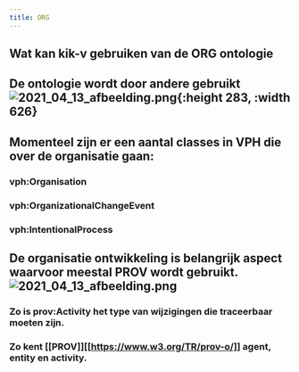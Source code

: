 ```yaml
---
title: ORG
---
```


## Wat kan kik-v gebruiken van de ORG ontologie
## De ontologie wordt door andere gebruikt  ![2021_04_13_afbeelding.png](https://cdn.logseq.com/%2F8f1ae382-5f18-4f77-89b5-10a6cfda69c551ece5de-0e34-4eac-aaef-14e4c6a2be3b2021_04_13_afbeelding.png?Expires=4771925875&Signature=Ock0msjDluIyhZdHQKJO9Vbq6TKMx74t79iMe59zSDaTYzUU-~lmAUTjDtNn4uy40m5vMFTGKdC3KXjzb6h4VWzzQiOxrOwdgBv3mjnFyjAkuhXTjfwYVIRvvPWh0zpJA7B3xJZbMVzS~lwveM9QTR2HvIzhj2rtbLxHmwromysDipw5bym4zjCAsu4kJkgL4hMYCHWc6SY4vXthyJ0qWLho09A~engUnby4flUvL9qE2oVB66OzPWFjEF85VQsYZqgVQ9pC9mgAKL~mLz~wRcKcOZGgQRKTrwTf0oZgj~l5gsdu13QgTQ8ZezBQ~oOT2MuYJOFpDfxI~UkG~v5TIg__&Key-Pair-Id=APKAJE5CCD6X7MP6PTEA){:height 283, :width 626}
## Momenteel zijn er een aantal classes in VPH die over de organisatie gaan:
### vph:Organisation
### vph:OrganizationalChangeEvent
### vph:IntentionalProcess
## De organisatie ontwikkeling is belangrijk aspect waarvoor meestal PROV wordt gebruikt. ![2021_04_13_afbeelding.png](https://cdn.logseq.com/%2F8f1ae382-5f18-4f77-89b5-10a6cfda69c51864279a-cf86-4924-a080-fa006359f4bf2021_04_13_afbeelding.png?Expires=4771926351&Signature=EiKjI-DG6KIzcdXhrpMUK91tLEYjmM2kKdAhVdLbbwwwAtrHSXL5oQZJOsWVxT89RpZ6EKLb1p0OQYbO7lsAleRTsWUf8WG38AbK6Lii0u6SXp4MQIkIZoBVj-oi8r8qYtxEtgwQzgMPiMp2V3x6KZWa4gcu~NJ-8F3Qw4-rHan2duCnYHjIN-t0waR-LkZpAKObD2fZbdpjZ9ykIwflGuVYwU~-OXNmQYzH0rgoXFPfLgF3UrrZqRfzldWO-vhJYOFhNQP5o9lP-DTtlemSJbfh~BcjYfheyEetzkLf57gP8pGyfo9uSfTzktvq0KM-JXljc2nLx~WdVAU5aww3YA__&Key-Pair-Id=APKAJE5CCD6X7MP6PTEA)
### Zo is prov:Activity het type van wijzigingen die traceerbaar moeten zijn.
### Zo kent [[PROV]][[https://www.w3.org/TR/prov-o/]] agent, entity en activity.
###
